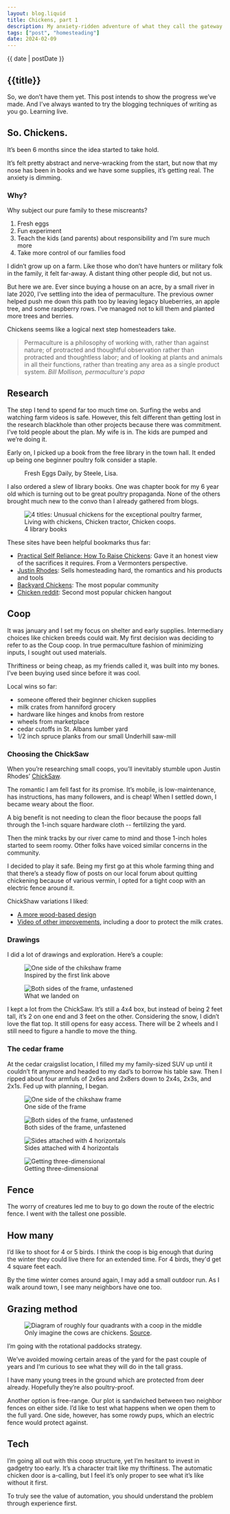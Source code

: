 ```yaml
---
layout: blog.liquid
title: Chickens, part 1
description: My anxiety-ridden adventure of what they call the gateway farm animal
tags: ["post", "homesteading"]
date: 2024-02-09
---
```




<section class="hero"><time class="meta-date" datetime="{{ date | postDate }}">{{ date | postDate }}</time>

# {{title}}

So, we don’t have them yet. This post intends to show the progress we’ve made. And I’ve always wanted to try the blogging techniques of writing as you go. Learning live. 

</section>
 
<section>
    <div class="content-inner">


## So. Chickens.

It’s been 6 months since the idea started to take hold.

It’s felt pretty abstract and nerve-wracking from the start, but now that my nose has been in books and we have some supplies, it’s getting real. The anxiety is dimming. 


### Why?

Why subject our pure family to these miscreants?

1. Fresh eggs 
2. Fun experiment 
3. Teach the kids (and parents) about responsibility and I’m sure much more
4. Take more control of our families food

I didn’t grow up on a farm. Like those who don’t have hunters or military folk in the family, it felt far-away. A distant thing other people did, but not us. 

But here we are. Ever since buying a house on an acre, by a small river in late 2020, I’ve settling into the idea of permaculture. The previous owner helped push me down this path too by leaving legacy blueberries, an apple tree, and some raspberry rows. I’ve managed not to kill them and planted more trees and berries.

Chickens seems like a logical next step homesteaders take.

<blockquote>
    <p>Permaculture is a philosophy of working with, rather than against nature; of protracted and thoughtful observation rather than protracted and thoughtless labor; and of looking at plants and animals in all their functions, rather than treating any area as a single product system.
    <cite>Bill Mollison, permaculture's papa</cite>
    </p>
</blockquote>


## Research

The step I tend to spend far too much time on. Surfing the webs and watching farm videos is safe. However, this felt different than getting lost in the research blackhole than other projects because there was commitment. I’ve told people about the plan. My wife is in. The kids are pumped and we’re doing it. 

Early on, I picked up a book from the free library in the town hall. It ended up being one beginner poultry folk consider a staple. 

<figure>
    <picture>
        <source srcset="img/fresh-eggs-daily.webp" type="image/webp">
        <source srcset="img/fresh-eggs-daily.jpg" type="image/jpg">
        <img src="img/fresh-eggs-daily.jpg" alt="" >
    </picture>
    <figcaption>Fresh Eggs Daily, by Steele, Lisa.</figcaption>
</figure>

I also ordered a slew of library books. One was chapter book for my 6 year old which is turning out to be great poultry propaganda. None of the others brought much new to the convo than I already gathered from blogs.

<figure>
    <picture>
        <source srcset="img/chicken-books.webp" type="image/webp">
        <source srcset="img/chicken-books.jpg" type="image/jpg">
        <img src="img/chicken-books.jpg" alt="4 titles: Unusual chickens for the exceptional poultry farmer, Living with chickens, Chicken tractor, Chicken coops." >
    </picture>
    <figcaption>4 library books</figcaption>
</figure>

These sites have been helpful bookmarks thus far:

- <a href="https://practicalselfreliance.com/raising-chickens">Practical Self Reliance: How To Raise Chickens</a>: Gave it an honest view of the sacrifices it requires. From a Vermonters perspective.
- <a href="https://abundantpermaculture.com/category/animals/chickens/">Justin Rhodes</a>: Sells homesteading hard, the romantics and his products and tools
- <a href="https://www.backyardchickens.com/">Backyard Chickens</a>: The most popular community
- <a href="https://www.reddit.com/r/BackYardChickens">Chicken reddit</a>: Second most popular chicken hangout



## Coop
It was january and I set my focus on shelter and early supplies. Intermediary choices like chicken breeds could wait. My first decision was deciding to refer to as the Coup coop. In true permaculture fashion of minimizing inputs, I sought out used materials. 

Thriftiness or being cheap, as my friends called it, was built into my bones. I’ve been buying used since before it was cool. 

Local wins so far: 
- someone offered their beginner chicken supplies
- milk crates from hanniford grocery
- hardware like hinges and knobs from restore
- wheels from marketplace
- cedar cutoffs in St. Albans lumber yard
- 1/2 inch spruce planks from our small Underhill saw-mill


### Choosing the ChickSaw

When you’re researching small coops, you’ll inevitably stumble upon Justin Rhodes’ <a href="https://abundantpermaculture.com/mobile-chicken-coop/">ChickSaw</a>.

The romantic I am fell fast for its promise. It’s mobile, is low-maintenance, has instructions, has many followers, and is cheap! When I settled down, I became weary about the floor. 

A big benefit is not needing to clean the floor because the poops fall through the 1-inch square hardware cloth -- fertilizing the yard. 

Then the mink tracks by our river came to mind and those 1-inch holes started to seem roomy. Other folks have voiced similar concerns in the community.

I decided to play it safe. Being my first go at this whole farming thing and that there’s a steady flow of posts on our local forum about quitting chickening because of various vermin, I opted for a tight coop with an electric fence around it.

ChickShaw variations I liked:
- <a href="https://www.starandsparrow.com/journal/going-mobile">A more wood-based design</a>
- <a href="https://www.youtube.com/watch?v=Zw2mp0eYmdU">Video of other improvements</a>, including a door to protect the milk crates. 

### Drawings

I did a lot of drawings and exploration. Here’s a couple:

<figure>
    <picture>
        <source srcset="img/coup-coop-drawing-1.webp" type="image/webp">
        <source srcset="img/coup-coop-drawing-1.jpg" type="image/jpg">
        <img src="img/coup-coop-drawing-1.jpg" alt="One side of the chikshaw frame" >
    </picture>
    <figcaption>Inspired by the first link above</figcaption>
</figure>


<figure>
    <picture>
        <source srcset="img/coup-coop-drawing-2.webp" type="image/webp">
        <source srcset="img/coup-coop-drawing-2.jpg" type="image/jpg">
        <img src="img/coup-coop-drawing-2.jpg" alt="Both sides of the frame, unfastened" >
    </picture>
    <figcaption>What we landed on</figcaption>
</figure>

I kept a lot from the ChickSaw. It’s still a 4x4 box, but instead of being 2 feet tall, it’s 2 on one end and 3 feet on the other. Considering the snow, I didn’t love the flat top. It still opens for easy access. There will be 2 wheels and I still need to figure a handle to move the thing.


### The cedar frame

At the cedar craigslist location, I filled my my family-sized SUV up until it couldn’t fit anymore and headed to my dad’s to borrow his table saw. Then I ripped about four armfuls of 2x6es and 2x8ers down to 2x4s, 2x3s, and 2x1s. Fed up with planning, I began.

<figure>
    <picture>
        <source srcset="img/coup-coop-1.webp" type="image/webp">
        <source srcset="img/coup-coop-1.jpg" type="image/jpg">
        <img src="img/coup-coop-1.jpg" alt="One side of the chikshaw frame" >
    </picture>
    <figcaption>One side of the frame</figcaption>
</figure>


<figure>
    <picture>
        <source srcset="img/coup-coop-2.webp" type="image/webp">
        <source srcset="img/coup-coop-2.jpg" type="image/jpg">
        <img src="img/coup-coop-2.jpg" alt="Both sides of the frame, unfastened" >
    </picture>
    <figcaption>Both sides of the frame, unfastened</figcaption>
</figure>

<figure>
    <picture>
        <source srcset="img/coup-coop-3.webp" type="image/webp">
        <source srcset="img/coup-coop-3.jpg" type="image/jpg">
        <img src="img/coup-coop-3.jpg" alt="Sides attached with 4 horizontals" >
    </picture>
    <figcaption>Sides attached with 4 horizontals</figcaption>
</figure>

<figure>
    <picture>
        <source srcset="img/coup-coop-4.webp" type="image/webp">
        <source srcset="img/coup-coop-4.jpg" type="image/jpg">
        <img src="img/coup-coop-4.jpg" alt="Getting three-dimensional" >
    </picture>
    <figcaption>Getting three-dimensional</figcaptiensionalon>
</figure>


## Fence

The worry of creatures led me to buy to go down the route of the electric fence. I went with the tallest one possible. 

## How many

I’d like to shoot for 4 or 5 birds. I think the coop is big enough that during the winter they could live there for an extended time. For 4 birds, they'd get 4 square feet each. 

By the time winter comes around again, I may add a small outdoor run. As I walk around town, I see many neighbors have one too.

## Grazing method


<figure class="aside--right">
    <picture>
        <source srcset="img/rotational-grazing.jpg" type="image/jpg">
        <img src="img/rotational-grazing.jpg" alt="Diagram of roughly four quadrants with a coop in the middle" >
    </picture>
    <figcaption>Only imagine the cows are chickens. <a href="https://www.climatehubs.usda.gov/hubs/international/topic/rotational-grazing-climate-resilience">Source</a>.</figcaption>
</figure>

I’m going with the rotational paddocks strategy. 

We’ve avoided mowing certain areas of the yard for the past couple of years and I’m curious to see what they will do in the tall grass.

I have many young trees in the ground which are protected from deer already. Hopefully they’re also poultry-proof.

Another option is free-range. Our plot is sandwiched between two neighbor fences on either side. I’d like to test what happens when we open them to the full yard. One side, however, has some rowdy pups, which an electric fence would protect against.

## Tech

I’m going all out with this coop structure, yet I’m hesitant to invest in gadgetry too early. It’s a character trait like my thriftiness. The automatic chicken door is a-calling, but I feel it’s only proper to see what it’s like without it first.

To truly see the value of automation, you should understand the problem through experience first.
</section>
